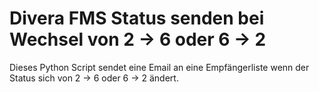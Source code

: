 # Divera FMS Status senden bei Wechsel von 2 -> 6 oder 6 -> 2
Dieses Python Script sendet eine Email an eine Empfängerliste wenn der Status sich von 2 -> 6 oder 6 -> 2 ändert.
